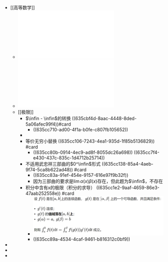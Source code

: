 - [[高等数学]]
	- ![金榜时代2023数学基础过关660题 习题册 数学一 (李永乐, 王式安, 刘喜波, 武忠祥, 宋浩, 姜晓子, 铁军, 李正元, 蔡隧林, 胡金德) (z-lib.org).pdf](../assets/金榜时代2023数学基础过关660题_习题册_数学一_(李永乐,_王式安,_刘喜波,_武忠祥,_宋浩,_姜晓子,_铁军,_李正元,_蔡隧林,_胡金德)_(z-lib.org)_1667010699290_0.pdf)
	- ![金榜时代2023数学基础过关660题 答案册 数学一 (李永乐, 王式安, 刘喜波, 武忠祥, 宋浩, 姜晓子, 铁军, 李正元, 蔡隧林, 胡金德) (z-lib.org).pdf](../assets/金榜时代2023数学基础过关660题_答案册_数学一_(李永乐,_王式安,_刘喜波,_武忠祥,_宋浩,_姜晓子,_铁军,_李正元,_蔡隧林,_胡金德)_(z-lib.org)_1667010752484_0.pdf)
	- [[极限]]
		- $\infin - \infin$的转换 ((635cbf4d-8aac-4448-8ded-5a06afec99f4))#card
			- ((635cc710-ad00-4f1a-b0fe-c807fb105652))
		-
		- 等价无穷小替换 ((635cc106-7243-4ea1-935d-1f85b5136829)) #card
			- ((635cc80b-0914-4ec9-ad8f-8055dc26a698)) ((635cc7f4-e430-437c-835c-1d4712b25714))
		- 不适用武忠祥三部曲的$0^\infin$形式 ((635cc138-85a4-4aeb-9f74-5ca8b622ad48)) #card
			- ((635cc83a-91ef-454e-9157-616e97f9b32f))
			- 因为三部曲的要求是$\lim \alpha(x)\beta(x)$存在，但此题为$\infin$，不存在
		- 积分中含有x的极限（积分的求导） ((635cc1e2-9aaf-4659-86e3-47aab252558e)) #card
			- ![image.png](../assets/image_1667024615174_0.png)
			- ((635cc89a-4534-4caf-9461-b816312c0bf9))
-
-
-